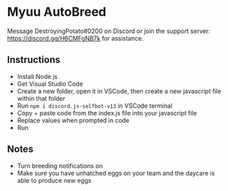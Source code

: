 # Myuu AutoBreed

Message DestroyingPotato#0200 on Discord or join the support server: https://discord.gg/H6CMFgNB7k for assistance.

## Instructions

- Install Node.js
- Get Visual Studio Code
- Create a new folder, open it in VSCode, then create a new javascript file within that folder
- Run `npm i discord.js-selfbot-v13` in VSCode terminal
- Copy + paste code from the index.js file into your javascript file 
- Replace values when prompted in code
- Run

## Notes

- Turn breeding notifications on
- Make sure you have unhatched eggs on your team and the daycare is able to produce new eggs
